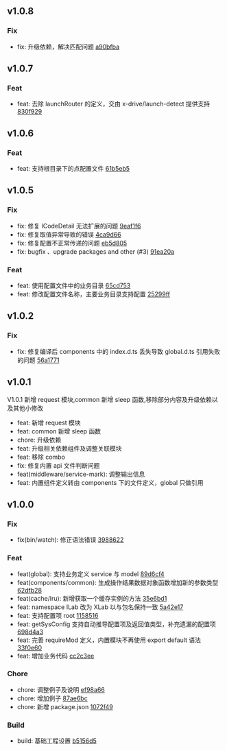## v1.0.8

### Fix
- fix: 升级依赖，解决匹配问题 [a90bfba](https://github.com/x-9lab/xlab/commit/a90bfbabbd3229a469824015f7c93f02eded172a)

## v1.0.7

### Feat
- feat: 去除 launchRouter 的定义，交由 x-drive/launch-detect 提供支持 [830f929](https://github.com/x-9lab/xlab/commit/830f9290322d9c10915959f54c28876a7f25b907)

## v1.0.6

### Feat
- feat: 支持根目录下的点配置文件 [61b5eb5](https://github.com/x-9lab/xlab/commit/61b5eb5919e9d12fec7455688fe27615274220ac)

## v1.0.5

### Fix
- fix: 修复 ICodeDetail 无法扩展的问题 [9eaf1f6](https://github.com/x-9lab/xlab/commit/9eaf1f67c99702bd81b81f43c3b3e803da2ac8b1)
- fix: 修复取值异常导致的错误 [4ca9d66](https://github.com/x-9lab/xlab/commit/4ca9d665e1715cab732dd27811b7edbfc6ba2704)
- fix: 修复配置不正常传递的问题 [eb5d805](https://github.com/x-9lab/xlab/commit/eb5d805ded0b7a7f3e1ec717c868c9fb0266b8ba)
- fix:  bugfix 、upgrade packages  and other (#3) [91ea20a](https://github.com/x-9lab/xlab/commit/91ea20acf7bc8f88de434db54ba000aa014d6a31)

### Feat
- feat: 使用配置文件中的业务目录 [65cd753](https://github.com/x-9lab/xlab/commit/65cd75333440a1d51ec2d81d76a8c0838128715c)
- feat: 修改配置文件名称，主要业务目录支持配置 [25299ff](https://github.com/x-9lab/xlab/commit/25299ffe66b38a4eeacf31fccd56dc64b1c5869c)

## v1.0.2

### Fix
- fix: 修复编译后 components 中的 index.d.ts 丢失导致 global.d.ts 引用失败的问题 [56a1771](https://github.com/x-9lab/xlab/commit/56a17719a8cab89255541935e3d2f781fc7e256b)

## v1.0.1

V1.0.1 新增 request 模块,common 新增 sleep 函数,移除部分内容及升级依赖以及其他小修改
* feat: 新增 request 模块
* feat: common 新增 sleep 函数
* chore: 升级依赖
* feat: 升级相关依赖组件及调整关联模块
* feat: 移除 combo
* fix: 修复内置 api 文件判断问题
* feat(middleware/service-mark): 调整输出信息
* feat: 内置组件定义转由 components 下的文件定义，global 只做引用

## v1.0.0

### Fix
- fix(bin/watch): 修正语法错误 [3988622](https://github.com/x-9lab/xlab/commit/3988622af68193ef9a9376d951d830760f5bcc1e)

### Feat
- feat(global): 支持业务定义 service 与 model [89d6cf4](https://github.com/x-9lab/xlab/commit/89d6cf44d7cf33d87eab53bac8035795d3661ccc)
- feat(components/common): 生成操作结果数据对象函数增加新的参数类型 [62dfb28](https://github.com/x-9lab/xlab/commit/62dfb28a698b4d426c8d739ef3734fab614e8654)
- feat(cache/lru): 新增获取一个缓存实例的方法 [35e6bd1](https://github.com/x-9lab/xlab/commit/35e6bd1cdf86b504eb5f3cd63ffad15a8cab679e)
- feat: namespace ILab 改为 XLab 以与包名保持一致 [5a42e17](https://github.com/x-9lab/xlab/commit/5a42e173436b6b10f74744d481cd382fdee48f24)
- feat: 支持配置项 root [1158516](https://github.com/x-9lab/xlab/commit/1158516af5e86220e86f7e11f0438aa97fb3bdc4)
- feat: getSysConfig 支持自动推导配置项及返回值类型，补充遗漏的配置项 [698d4a3](https://github.com/x-9lab/xlab/commit/698d4a3e758fee6d37ed3e7bea692e3d45a18553)
- feat: 完善 requireMod 定义，内置模块不再使用 export default 语法 [33f0e60](https://github.com/x-9lab/xlab/commit/33f0e60d4128aa6aa8d97f29ca8674650929420e)
- feat: 增加业务代码 [cc2c3ee](https://github.com/x-9lab/xlab/commit/cc2c3ee31c180481f8005ff2a8ed9ebbf2c50221)

### Chore
- chore: 调整例子及说明 [ef98a66](https://github.com/x-9lab/xlab/commit/ef98a66562892d2ccf1cf6a0171cddd190eaba31)
- chore: 增加例子 [87ae6bc](https://github.com/x-9lab/xlab/commit/87ae6bcf1e6dd0851a061f1da203ee1fcbaac11b)
- chore: 新增 package.json [1072f49](https://github.com/x-9lab/xlab/commit/1072f493683f2dfa6849416f934a44f7ebcaec22)

### Build
- build: 基础工程设置 [b5156d5](https://github.com/x-9lab/xlab/commit/b5156d5884fcf972c839d64e9a1d80a655f5c0e8)

